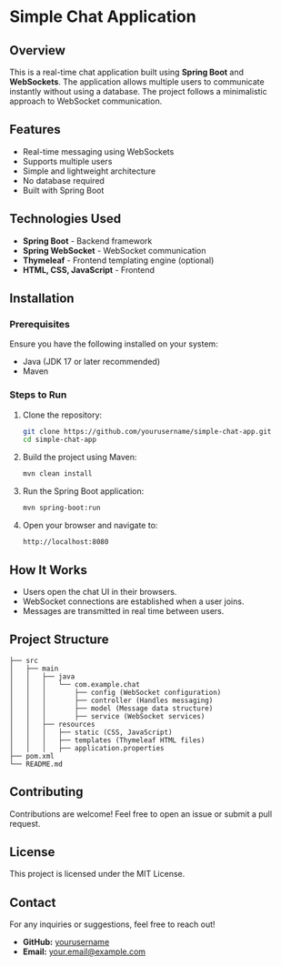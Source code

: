 # Simple Chat Application

## Overview
This is a real-time chat application built using **Spring Boot** and **WebSockets**. The application allows multiple users to communicate instantly without using a database. The project follows a minimalistic approach to WebSocket communication.

## Features
- Real-time messaging using WebSockets
- Supports multiple users
- Simple and lightweight architecture
- No database required
- Built with Spring Boot

## Technologies Used
- **Spring Boot** - Backend framework
- **Spring WebSocket** - WebSocket communication
- **Thymeleaf** - Frontend templating engine (optional)
- **HTML, CSS, JavaScript** - Frontend

## Installation
### Prerequisites
Ensure you have the following installed on your system:
- Java (JDK 17 or later recommended)
- Maven

### Steps to Run
1. Clone the repository:
   ```sh
   git clone https://github.com/yourusername/simple-chat-app.git
   cd simple-chat-app
   ```
2. Build the project using Maven:
   ```sh
   mvn clean install
   ```
3. Run the Spring Boot application:
   ```sh
   mvn spring-boot:run
   ```
4. Open your browser and navigate to:
   ```
   http://localhost:8080
   ```

## How It Works
- Users open the chat UI in their browsers.
- WebSocket connections are established when a user joins.
- Messages are transmitted in real time between users.

## Project Structure
```
├── src
│   ├── main
│   │   ├── java
│   │   │   └── com.example.chat
│   │   │       ├── config (WebSocket configuration)
│   │   │       ├── controller (Handles messaging)
│   │   │       ├── model (Message data structure)
│   │   │       ├── service (WebSocket services)
│   │   ├── resources
│   │   │   ├── static (CSS, JavaScript)
│   │   │   ├── templates (Thymeleaf HTML files)
│   │   │   ├── application.properties
├── pom.xml
└── README.md
```

## Contributing
Contributions are welcome! Feel free to open an issue or submit a pull request.

## License
This project is licensed under the MIT License.

## Contact
For any inquiries or suggestions, feel free to reach out!
- **GitHub:** [yourusername](https://github.com/yourusername)
- **Email:** your.email@example.com

